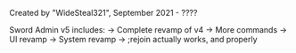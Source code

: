 Created by "WideSteal321", September 2021 - ????

Sword Admin v5 includes:
-> Complete revamp of v4
-> More commands 
-> UI revamp
-> System revamp
-> ;rejoin actually works, and properly
